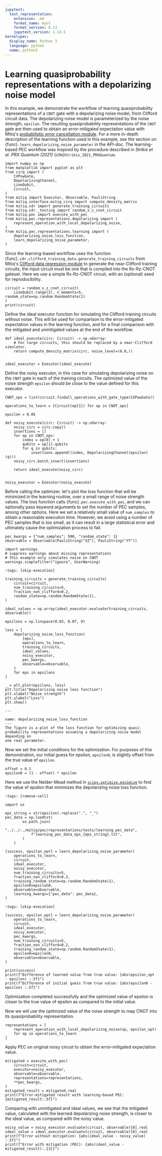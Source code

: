 ```yaml
---
jupytext:
  text_representation:
    extension: .md
    format_name: myst
    format_version: 0.13
    jupytext_version: 1.14.1
kernelspec:
  display_name: Python 3
  language: python
  name: python3
---
```


# Learning quasiprobability representations with a depolarizing noise model

In this example, we demonstrate the workflow of learning quasiprobability representations of a `CNOT` gate with a depolarizing noise model,
from Clifford circuit data.
The depolarizing noise model is parameterized by the noise strength, `epsilon`.
The resulting quasiprobability representations of the `CNOT` gate are then used to obtain an error-mitigated expectation value with Mitiq's
[probabilistic error cancellation module](../guide/pec.md).
For a more in-depth description of the learning function used in this example, see the section on {func}`.learn_depolarizing_noise_parameter`
in the API-doc.
The learning-based PEC workflow was inspired by the procedure described in *Strikis et al. PRX Quantum (2021)* {cite}`Strikis_2021_PRXQuantum`.

```{code-cell} ipython3
import numpy as np
from matplotlib import pyplot as plt
from cirq import (
    CXPowGate,
    DepolarizingChannel,
    LineQubit,
    Circuit,
)
from mitiq import Executor, Observable, PauliString
from mitiq.interface.mitiq_cirq import compute_density_matrix
from mitiq.cdr import generate_training_circuits
from mitiq.cdr._testing import random_x_z_cnot_circuit
from mitiq.pec import execute_with_pec
from mitiq.pec.representations.depolarizing import (
    represent_operation_with_local_depolarizing_noise,
)
from mitiq.pec.representations.learning import (
    depolarizing_noise_loss_function,
    learn_depolarizing_noise_parameter,
)
```

Since the learning-based workflow uses the function {func}`.cdr.clifford_training_data.generate_training_circuits` from Mitiq's [Clifford data regression module](../guide/cdr.md) to generate the near-Clifford training circuits, the input circuit must be one that is compiled into the Rx-Rz-CNOT gateset.
Here we use a simple Rx-Rz-CNOT circuit, with an (optional) seed for reproducibility.

```{code-cell} ipython3
circuit = random_x_z_cnot_circuit(
    LineQubit.range(2), n_moments=5, random_state=np.random.RandomState(1)
)
print(circuit)
```

Define the ideal executor function for simulating the Clifford training circuits without noise.
This will be used for comparison to the error-mitigated expectation values in the learning function, and for a final comparison with the
mitigated and unmitigated values at the end of the workflow.

```{code-cell} ipython3
def ideal_execute(circ: Circuit) -> np.ndarray:
    # For large circuits, this should be replaced by a near-Clifford simulator.
    return compute_density_matrix(circ, noise_level=(0.0,))


ideal_executor = Executor(ideal_execute)
```

Define the noisy executor, in this case for simulating depolarizing noise on the `CNOT` gate in each of the training circuits.
The optimized value of the noise strength `epsilon` should be close to the value defined for this executor.

```{code-cell} ipython3
CNOT_ops = list(circuit.findall_operations_with_gate_type(CXPowGate))

operations_to_learn = [Circuit(op[1]) for op in CNOT_ops]

epsilon = 0.05

def noisy_execute(circ: Circuit) -> np.ndarray:
    noisy_circ = circ.copy()
    insertions = []
    for op in CNOT_ops:
        index = op[0] + 1
        qubits = op[1].qubits
        for q in qubits:
            insertions.append((index, DepolarizingChannel(epsilon)(q)))
    noisy_circ.batch_insert(insertions)

    return ideal_execute(noisy_circ)


noisy_executor = Executor(noisy_execute)
```

Before calling the optimizer, let's plot the loss function that will be minimized in the learning routine, over a small range of noise strength values.
The loss function calls {func}`.pec.execute_with_pec`, and we can optionally pass keyword arguments to set the number of PEC samples, among other options.
Here we set a relatively small value of `num_samples` to obtain a reasonable execution time.
However, we avoid using a number of PEC samples that is too small, as it can result in a large statistical error and ultimately cause the optimization process to fail.

```{code-cell} ipython3
pec_kwargs = {"num_samples": 500, "random_state": 1}
observable = Observable(PauliString("XZ"), PauliString("YY"))

import warnings
# suppress warnings about missing representations
# this example only simulates noise on CNOT
warnings.simplefilter("ignore", UserWarning)
```

```{code-cell} ipython3
:tags: [skip-execution]

training_circuits = generate_training_circuits(
    circuit=circuit,
    num_training_circuits=5,
    fraction_non_clifford=0.2,
    random_state=np.random.RandomState(1),
)

ideal_values = np.array(ideal_executor.evaluate(training_circuits, observable))

epsilons = np.linspace(0.03, 0.07, 9)

loss = [
    depolarizing_noise_loss_function(
        [eps],
        operations_to_learn,
        training_circuits,
        ideal_values,
        noisy_executor,
        pec_kwargs,
        observable=observable,
    )
    for eps in epsilons
]

_ = plt.plot(epsilons, loss)
plt.title("Depolarizing noise loss function")
plt.xlabel("Noise strength")
plt.ylabel("Loss")
plt.show()
```

```{figure} ../_thumbnails/learn-depolarizing.png
---

name: depolarizing_noise_loss_function
---
The figure is a plot of the loss function for optimizing quasi-probability representations assuming a depolarizing noise model depending on
one real parameter.
```

Now we set the initial conditions for the optimization. For purposes of this demonstration, our initial guess for epsilon, `epsilon0`, is
slightly offset from the true value of `epsilon`.

```{code-cell} ipython3
offset = 0.1
epsilon0 = (1 - offset) * epsilon
```

Here we use the Nelder-Mead method in [`scipy.optimize.minimize`](https://docs.scipy.org/doc/scipy/reference/generated/scipy.optimize.minimize.html)
to find the value of epsilon that minimizes the depolarizing noise loss function.

```{code-cell} ipython3
:tags: [remove-cell]

import os

eps_string = str(epsilon).replace(".", "_")
pec_data = np.loadtxt(
        os.path.join(
            "../../../mitiq/pec/representations/tests/learning_pec_data",
            f"learning_pec_data_eps_{eps_string}.txt",
        )
    )

[success, epsilon_opt] = learn_depolarizing_noise_parameter(
    operations_to_learn,
    circuit,
    ideal_executor,
    noisy_executor,
    num_training_circuits=5,
    fraction_non_clifford=0.2,
    training_random_state=np.random.RandomState(1),
    epsilon0=epsilon0,
    observable=observable,
    learning_kwargs={"pec_data": pec_data},
)
```

```{code-cell} ipython3
:tags: [skip-execution]

[success, epsilon_opt] = learn_depolarizing_noise_parameter(
    operations_to_learn,
    circuit,
    ideal_executor,
    noisy_executor,
    pec_kwargs,
    num_training_circuits=5,
    fraction_non_clifford=0.2,
    training_random_state=np.random.RandomState(1),
    epsilon0=epsilon0,
    observable=observable,
)
```

```{code-cell} ipython3
print(success)
print(f"Difference of learned value from true value: {abs(epsilon_opt - epsilon) :.5f}")
print(f"Difference of initial guess from true value: {abs(epsilon0 - epsilon) :.5f}")
```

Optimization completed successfully and the optimized value of epsilon is closer to the true value of epsilon as compared to the initial value.

Now we will use the optimized value of the noise strength to map CNOT into its quasiprobability representation.

```{code-cell} ipython3
representations = [
    represent_operation_with_local_depolarizing_noise(op, epsilon_opt)
    for op in operations_to_learn
]
```

Apply PEC on original noisy circuit to obtain the error-mitigated expectation value.

```{code-cell} ipython3
mitigated = execute_with_pec(
    circuit=circuit,
    executor=noisy_executor,
    observable=observable,
    representations=representations,
    **pec_kwargs,
)
mitigated_result = mitigated.real
print(f"Error-mitigated result with learning-based PEC: {mitigated_result:.5f}")
```

Comparing with unmitigated and ideal values, we see that the mitigated value, calculated with the learned depolarizing noise strength,
is closer to the ideal value, as compared with the noisy value.

```{code-cell} ipython3
noisy_value = noisy_executor.evaluate(circuit, observable)[0].real
ideal_value = ideal_executor.evaluate(circuit, observable)[0].real
print(f"Error without mitigation: {abs(ideal_value - noisy_value) :.5f}")
print(f"Error with mitigation (PEC): {abs(ideal_value - mitigated_result):.{3}}")
```
